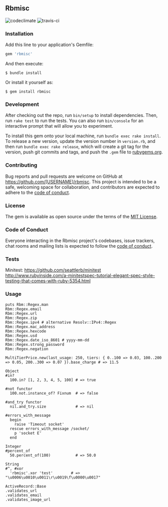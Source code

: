 ## Rbmisc

![codeclimate](https://codeclimate.com/github/ipoval/rbmisc.png)
![travis-ci](https://api.travis-ci.org/ipoval/rbmisc.png)

### Installation

Add this line to your application's Gemfile:

```ruby
gem 'rbmisc'
```

And then execute:

    $ bundle install

Or install it yourself as:

    $ gem install rbmisc

### Development

After checking out the repo, run `bin/setup` to install dependencies. Then, run `rake test` to run the tests. You can also run `bin/console` for an interactive prompt that will allow you to experiment.

To install this gem onto your local machine, run `bundle exec rake install`. To release a new version, update the version number in `version.rb`, and then run `bundle exec rake release`, which will create a git tag for the version, push git commits and tags, and push the `.gem` file to [rubygems.org](https://rubygems.org).

### Contributing

Bug reports and pull requests are welcome on GitHub at https://github.com/[USERNAME]/rbmisc. This project is intended to be a safe, welcoming space for collaboration, and contributors are expected to adhere to the [code of conduct](https://github.com/[USERNAME]/rbmisc/blob/master/CODE_OF_CONDUCT.md).

### License

The gem is available as open source under the terms of the [MIT License](https://opensource.org/licenses/MIT).

### Code of Conduct

Everyone interacting in the Rbmisc project's codebases, issue trackers, chat rooms and mailing lists is expected to follow the [code of conduct](https://github.com/[USERNAME]/rbmisc/blob/master/CODE_OF_CONDUCT.md).

### Tests

Minitest: https://github.com/seattlerb/minitest
http://www.rubyinside.com/a-minitestspec-tutorial-elegant-spec-style-testing-that-comes-with-ruby-5354.html

### Usage

```
puts Rbm::Regex.man
Rbm::Regex.email
Rbm::Regex.url
Rbm::Regex.zip
Rbm::Regex.ipv4 # alternative Resolv::IPv4::Regex
Rbm::Regex.mac_address
Rbm::Regex.hexcode
Rbm::Regex.usd
Rbm::Regex.date_iso_8601 # yyyy-mm-dd
Rbm::Regex.strong_password
Rbm::Regex.negation
```

```
MultiTierPrice.new(last_usage: 250, tiers: { 0..100 => 0.03, 100..200 => 0.05, 200..300 => 0.07 }).base_charge # => 11.5
```

```
Object
#in?
  100.in? [1, 2, 3, 4, 5, 100] # => true

#not functor
  100.not.instance_of? Fixnum  # => false

#and_try functor
  nil.and_try.size             # => nil

#errors_with_message
  begin
    raise 'Timeout socket'
  rescue errors_with_message /socket/
    p 'socket E'
  end
```

```
Integer
#percent_of
  50.percent_of(100)           # => 50.0
```

```
String
#^, #xor
  'rbmisc'.xor 'test'        # => "\u0006\u0010\u0011\r\u0019\f\u0000\u0017"
```

```
ActiveRecord::Base
.validates_url
.validates_email
.validates_image_url
```
